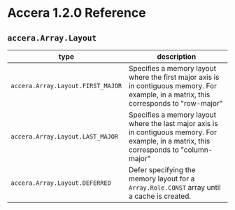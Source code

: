 [//]: # (Project: Accera)
[//]: # (Version: 1.2.0)

# Accera 1.2.0 Reference
## `accera.Array.Layout`

type | description
--- | ---
`accera.Array.Layout.FIRST_MAJOR` | Specifies a memory layout where the first major axis is in contiguous memory. For example, in a matrix, this corresponds to "row-major"
`accera.Array.Layout.LAST_MAJOR` | Specifies a memory layout where the last major axis is in contiguous memory. For example, in a matrix, this corresponds to "column-major"
`accera.Array.Layout.DEFERRED` | Defer specifying the memory layout for a `Array.Role.CONST` array until a cache is created.


<div style="page-break-after: always;"></div>
